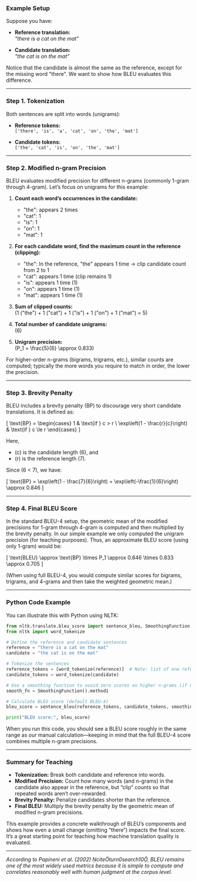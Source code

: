 ### Example Setup

Suppose you have:

- **Reference translation:**  
  *"there is a cat on the mat"*

- **Candidate translation:**  
  *"the cat is on the mat"*

Notice that the candidate is almost the same as the reference, except for the missing word "there". We want to show how BLEU evaluates this difference.

---

### Step 1. Tokenization

Both sentences are split into words (unigrams):

- **Reference tokens:**  
  `['there', 'is', 'a', 'cat', 'on', 'the', 'mat']`

- **Candidate tokens:**  
  `['the', 'cat', 'is', 'on', 'the', 'mat']`

---

### Step 2. Modified n-gram Precision

BLEU evaluates modified precision for different n-grams (commonly 1-gram through 4-gram). Let’s focus on unigrams for this example:

1. **Count each word’s occurrences in the candidate:**  
   - "the": appears 2 times  
   - "cat": 1  
   - "is": 1  
   - "on": 1  
   - "mat": 1  

2. **For each candidate word, find the maximum count in the reference (clipping):**  
   - "the": In the reference, "the" appears 1 time → clip candidate count from 2 to 1  
   - "cat": appears 1 time (clip remains 1)  
   - "is": appears 1 time (1)  
   - "on": appears 1 time (1)  
   - "mat": appears 1 time (1)

3. **Sum of clipped counts:**  
   \(1 ("the") + 1 ("cat") + 1 ("is") + 1 ("on") + 1 ("mat") = 5\)

4. **Total number of candidate unigrams:**  
   \(6\)

5. **Unigram precision:**  
   \(P_1 = \frac{5}{6} \approx 0.833\)

For higher-order n-grams (bigrams, trigrams, etc.), similar counts are computed; typically the more words you require to match in order, the lower the precision.

---

### Step 3. Brevity Penalty

BLEU includes a brevity penalty (BP) to discourage very short candidate translations. It is defined as:

\[
\text{BP} = 
\begin{cases}
1 & \text{if } c > r \\
\exp\left(1 - \frac{r}{c}\right) & \text{if } c \le r
\end{cases}
\]

Here,  
- \(c\) is the candidate length (6), and  
- \(r\) is the reference length (7).

Since \(6 < 7\), we have:

\[
\text{BP} = \exp\left(1 - \frac{7}{6}\right) = \exp\left(-\frac{1}{6}\right) \approx 0.846
\]

---

### Step 4. Final BLEU Score

In the standard BLEU-4 setup, the geometric mean of the modified precisions for 1-gram through 4-gram is computed and then multiplied by the brevity penalty. In our simple example we only computed the unigram precision (for teaching purposes). Thus, an approximate BLEU score (using only 1-gram) would be:

\[
\text{BLEU} \approx \text{BP} \times P_1 \approx 0.846 \times 0.833 \approx 0.705
\]

(When using full BLEU-4, you would compute similar scores for bigrams, trigrams, and 4-grams and then take the weighted geometric mean.)

---

### Python Code Example

You can illustrate this with Python using NLTK:

```python
from nltk.translate.bleu_score import sentence_bleu, SmoothingFunction
from nltk import word_tokenize

# Define the reference and candidate sentences
reference = "there is a cat on the mat"
candidate = "the cat is on the mat"

# Tokenize the sentences
reference_tokens = [word_tokenize(reference)]  # Note: list of one reference sentence
candidate_tokens = word_tokenize(candidate)

# Use a smoothing function to avoid zero scores on higher n-grams (if needed)
smooth_fn = SmoothingFunction().method1

# Calculate BLEU score (default BLEU-4)
bleu_score = sentence_bleu(reference_tokens, candidate_tokens, smoothing_function=smooth_fn)

print("BLEU score:", bleu_score)
```

When you run this code, you should see a BLEU score roughly in the same range as our manual calculation—keeping in mind that the full BLEU-4 score combines multiple n-gram precisions.

---

### Summary for Teaching

- **Tokenization:** Break both candidate and reference into words.
- **Modified Precision:** Count how many words (and n-grams) in the candidate also appear in the reference, but “clip” counts so that repeated words aren’t over-rewarded.
- **Brevity Penalty:** Penalize candidates shorter than the reference.
- **Final BLEU:** Multiply the brevity penalty by the geometric mean of modified n-gram precisions.

This example provides a concrete walkthrough of BLEU’s components and shows how even a small change (omitting “there”) impacts the final score. It’s a great starting point for teaching how machine translation quality is evaluated.

---

*According to Papineni et al. (2002) citeturn0search10, BLEU remains one of the most widely used metrics because it is simple to compute and correlates reasonably well with human judgment at the corpus level.*
